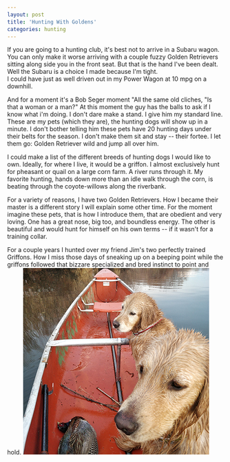 ```yaml
---
layout: post
title: 'Hunting With Goldens'
categories: hunting
---
```


If you are going to a hunting club, it's best not to arrive in a Subaru wagon. 
You can only make it worse arriving with a couple fuzzy Golden Retrievers sitting along side you in the front seat. 
But that is the hand I've been dealt. Well the Subaru is a choice I made because I'm tight.  
I could have just as well driven out in my Power Wagon at 10 mpg on a downhill. 

And for a moment it's a Bob Seger moment "All the same old cliches, "Is that a woman or a man?" 
At this moment the guy has the balls to ask if I know what i'm doing. I don't dare make a stand. 
I give him my standard line. These are my pets (which they are), the hunting dogs will show up in a minute. 
I don't bother telling him these pets have 20 hunting days under their belts for the season. 
I don't make them sit and stay -- their fortee. I let them go: Golden Retriever wild and jump all over him. 

I could make a list of the different breeds of hunting dogs I would like to own. 
Ideally, for where I live, it would be a griffon. I almost exclusively hunt for pheasant or quail on a large corn farm. 
A river runs through it. My favorite hunting, hands down more than an idle walk through the corn, is beating through the coyote-willows along the riverbank. 

For a variety of reasons, I have two Golden Retrievers. How I became their master is a different story I will explain some other time. 
For the moment imagine these pets, that is how I introduce them, that are obedient and very loving. One has a great nose, big too, and boundless energy. 
The other is beautiful and would hunt for himself on his own terms -- if it wasn't for a training collar.

For a couple years I hunted over my friend Jim's two perfectly trained Griffons. 
How I miss those days of sneaking up on a beeping point while the griffons followed that bizzare specialized and bred instinct to point and hold.
![Golden Retrievers](assets/images/dogs/dogs_canoe432.png)
